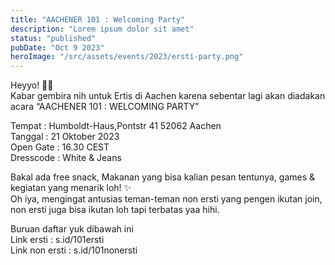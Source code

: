```yaml
---
title: "AACHENER 101 : Welcoming Party"
description: "Lorem ipsum dolor sit amet"
status: "published"
pubDate: "Oct 9 2023"
heroImage: "/src/assets/events/2023/ersti-party.png"
---
```


Heyyo! 🙌🏻  
Kabar gembira nih untuk Ertis di Aachen karena sebentar lagi akan diadakan acara “AACHENER 101 : WELCOMING PARTY”

Tempat : Humboldt-Haus,Pontstr 41 52062 Aachen  
Tanggal : 21 Oktober 2023  
Open Gate : 16.30 CEST  
Dresscode : White & Jeans

Bakal ada free snack, Makanan yang bisa kalian pesan tentunya, games & kegiatan yang menarik loh! ✨  
Oh iya, mengingat antusias teman-teman non ersti yang pengen ikutan join, non ersti juga bisa ikutan loh tapi terbatas yaa hihi.

Buruan daftar yuk dibawah ini  
Link ersti : s.id/101ersti  
Link non ersti : s.id/101nonersti
